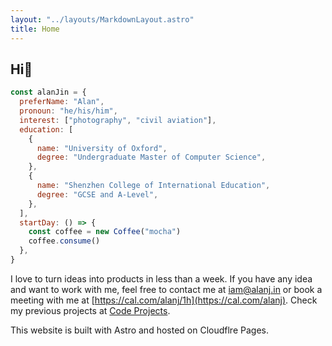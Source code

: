 ```yaml
---
layout: "../layouts/MarkdownLayout.astro"
title: Home
---
```


## Hi👋

```javascript
const alanJin = {
  preferName: "Alan",
  pronoun: "he/his/him",
  interest: ["photography", "civil aviation"],
  education: [
    {
      name: "University of Oxford",
      degree: "Undergraduate Master of Computer Science",
    },
    {
      name: "Shenzhen College of International Education",
      degree: "GCSE and A-Level",
    },
  ],
  startDay: () => {
    const coffee = new Coffee("mocha")
    coffee.consume()
  },
}
```

I love to turn ideas into products in less than a week. If you have any idea and want to work with me, feel free to contact me at [iam@alanj.in](mailto:iam@alanj.in) or book a meeting with me at [https://cal.com/alanj/1h](https://cal.com/alanj). Check my previous projects at [Code Projects](/code).

This website is built with Astro and hosted on Cloudflre Pages.
